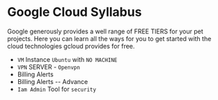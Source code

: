 # Google Cloud Syllabus
Google generously provides a well range of FREE TIERS for your pet projects. Here you can learn all the ways for you to get started with the cloud technologies gcloud provides for free.

- `VM` Instance `Ubuntu` with `NO MACHINE`
- `VPN` SERVER - `Openvpn`
- Billing Alerts
- Billing Alerts -- Advance
- `Iam Admin` Tool for `security`
